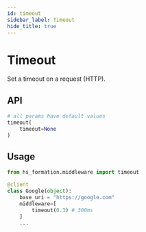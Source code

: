 ```yaml
---
id: timeout
sidebar_label: Timeout
hide_title: true
---
```

# Timeout

Set a timeout on a request (HTTP).


## API

```py
# all params have default values
timeout(
    timeout=None
)
```

## Usage

```py
from hs_formation.middleware import timeout

@client
class Google(object):
    base_uri = "https://google.com"
    middleware=[
        timeout(0.3) # 300ms
    ]
    ...
```
